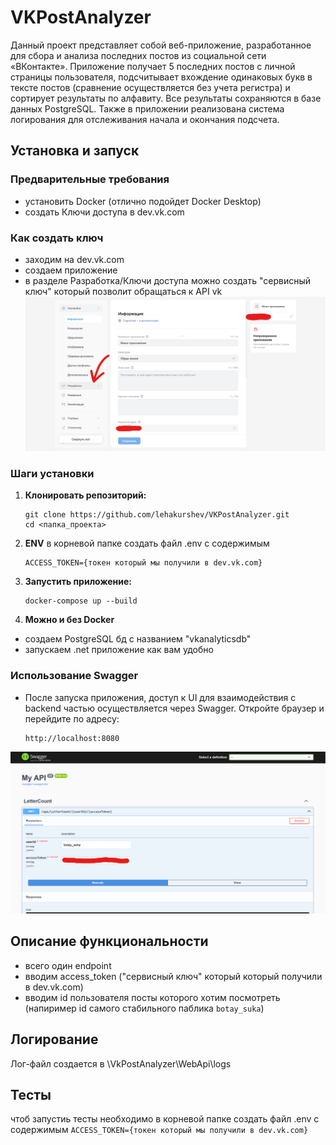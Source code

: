 # VKPostAnalyzer

Данный проект представляет собой веб-приложение, разработанное для сбора и анализа последних постов из социальной сети «ВКонтакте». Приложение получает 5 последних постов с личной страницы пользователя, подсчитывает вхождение одинаковых букв в тексте постов (сравнение осуществляется без учета регистра) и сортирует результаты по алфавиту. Все результаты сохраняются в базе данных PostgreSQL. Также в приложении реализована система логирования для отслеживания начала и окончания подсчета.

## Установка и запуск

### Предварительные требования

- установить Docker (отлично подойдет Docker Desktop)
- создать Ключи доступа в dev.vk.com

### Как создать ключ
- заходим на dev.vk.com
- создаем приложение
- в разделе Разработка/Ключи доступа можно создать "сервисный ключ" который позволит обращаться к API vk
![alt text](https://github.com/lehakurshev/VKPostAnalyzer/blob/main/pictures/1.png)

### Шаги установки

1. **Клонировать репозиторий:**
    ```
    git clone https://github.com/lehakurshev/VKPostAnalyzer.git
    cd <папка_проекта>
    ```

2. **ENV**
    в корневой папке создать файл .env с содержимым
    ```
    ACCESS_TOKEN={токен который мы получили в dev.vk.com}
    ```

3. **Запустить приложение:**
    ```
    docker-compose up --build
    ```

4. **Можно и без Docker**
- создаем PostgreSQL бд с названием "vkanalyticsdb"
- запускаем .net приложение как вам удобно

### Использование Swagger

- После запуска приложения, доступ к UI для взаимодействия с backend частью осуществляется через Swagger. Откройте браузер и перейдите по адресу:
    ```
    http://localhost:8080
    ```
![alt text](https://github.com/lehakurshev/VKPostAnalyzer/blob/main/pictures/2.png)


## Описание функциональности

- всего один endpoint
- вводим access_token ("сервисный ключ" который который получили в dev.vk.com)
- вводим id пользователя посты которого хотим посмотреть (напиример id самого стабильного паблика ```botay_suka```)

## Логирование

Лог-файл создается в \VkPostAnalyzer\WebApi\logs

## Тесты

чтоб запустиь тесты необходимо в корневой папке создать файл .env с содержимым `ACCESS_TOKEN={токен который мы получили в dev.vk.com}`